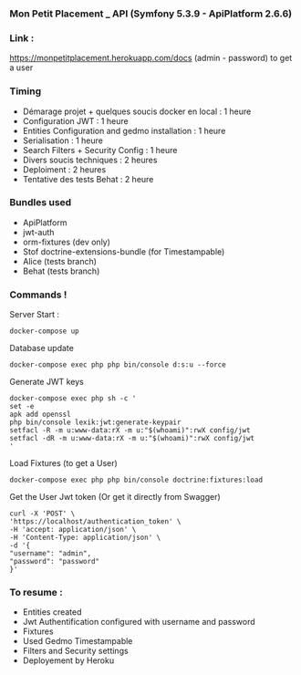 ### Mon Petit Placement _ API (Symfony 5.3.9 - ApiPlatform 2.6.6)



### Link :
https://monpetitplacement.herokuapp.com/docs
(admin - password) to get a user


### Timing
- Démarage projet + quelques soucis docker en local : 1 heure
- Configuration JWT : 1 heure
- Entities Configuration and gedmo installation : 1 heure
- Serialisation : 1 heure
- Search Filters + Security Config : 1 heure
- Divers soucis techniques : 2 heures
- Deploiment : 2 heures
- Tentative des tests Behat : 2 heure


### Bundles used
- ApiPlatform
- jwt-auth
- orm-fixtures (dev only)
- Stof doctrine-extensions-bundle (for Timestampable)
- Alice (tests branch)
- Behat (tests branch)

### Commands !

Server Start :
```
docker-compose up
```
Database update
```
docker-compose exec php php bin/console d:s:u --force
```
Generate JWT keys
```
docker-compose exec php sh -c '
set -e
apk add openssl
php bin/console lexik:jwt:generate-keypair
setfacl -R -m u:www-data:rX -m u:"$(whoami)":rwX config/jwt
setfacl -dR -m u:www-data:rX -m u:"$(whoami)":rwX config/jwt
'
```
Load Fixtures (to get a User)
```
docker-compose exec php php bin/console doctrine:fixtures:load
```

Get the User Jwt token (Or get it directly from Swagger)
```
curl -X 'POST' \
'https://localhost/authentication_token' \
-H 'accept: application/json' \
-H 'Content-Type: application/json' \
-d '{
"username": "admin",
"password": "password"
}'
```



### To resume :
- Entities created
- Jwt Authentification configured with username and password
- Fixtures
- Used Gedmo Timestampable
- Filters and Security settings
- Deployement by Heroku

